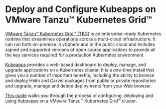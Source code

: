 # Deploy and Configure Kubeapps on VMware Tanzu™ Kubernetes Grid™

[VMware Tanzu™ Kubernetes Grid™ (TKG)](https://tanzu.vmware.com/kubernetes-grid) is an enterprise-ready Kubernetes runtime that streamlines operations across a multi-cloud infrastructure. It can run both on-premise in vSphere and in the public cloud and includes signed and supported versions of open source applications to provide all the key services required for a production Kubernetes environment.

[Kubeapps](https://kubeapps.com/) provides a web-based dashboard to deploy, manage, and upgrade applications on a Kubernetes cluster. It is a one-time install that gives you a number of important benefits, including the ability to browse and deploy Helm and Carvel packages from public or private repositories and upgrade, manage and delete deployments from your Web browser.

[This guide](introduction.md) walks you through the process of configuring, deploying and using Kubeapps on a VMware Tanzu™ Kubernetes Grid™ cluster.
